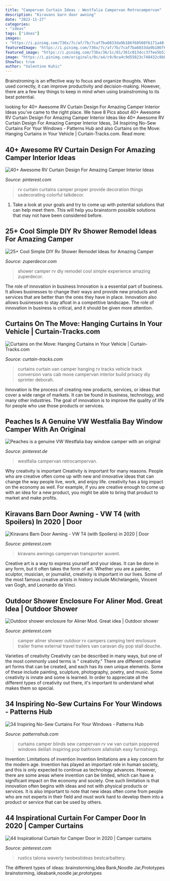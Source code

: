 ```yaml
---
title: "Campervan Curtain Ideas : Westfalia Campervan Retrocampervan"
description: "Kiravans barn door awning"
date: "2022-11-27"
categories:
- "ideas"
tags: ["ideas"]
images:
- "https://i.pinimg.com/736x/7c/af/7b/7caf7ba6033da9b186f60508f6171a48--aliner-camper-ideas-aliner-campers.jpg"
featuredImage: "https://i.pinimg.com/736x/7c/af/7b/7caf7ba6033da9b186f60508f6171a48--aliner-camper-ideas-aliner-campers.jpg"
featured_image: "https://i.pinimg.com/736x/36/1c/01/361c0134cc37fee5b52b14ceb35b0886.jpg"
image: "https://i.pinimg.com/originals/0c/a4/c9/0ca4c9d55823c748432c8bb9a1abb617.jpg"
ShowToc: true
author: "Valentine Kuhic"
---
```



Brainstroming is an effective way to focus and organize thoughts. When used correctly, it can improve productivity and decision-making. However, there are a few key things to keep in mind when using brainstroming to its best potential.

	

		
looking for 40+ Awesome RV Curtain Design For Amazing Camper Interior Ideas you've came to the right place. We have 8 Pics about 40+ Awesome RV Curtain Design For Amazing Camper Interior Ideas like 40+ Awesome RV Curtain Design For Amazing Camper Interior Ideas, 34 Inspiring No-Sew Curtains For Your Windows - Patterns Hub and also Curtains on the Move: Hanging Curtains in Your Vehicle | Curtain-Tracks.com. Read more:
		
    
## 40+ Awesome RV Curtain Design For Amazing Camper Interior Ideas

<img loading=lazy src="https://i.pinimg.com/originals/49/56/71/49567143fa9a76780d59c639a4321ccf.jpg" onerror="this.onerror=null;this.src='https://tse1.mm.bing.net/th?id=OIP.NeSoC1j383YwXCqDPP7AJAHaFj&amp;pid=15.1';" alt="40+ Awesome RV Curtain Design For Amazing Camper Interior Ideas">

_Source: pinterest.com_

>rv curtain curtains camper proper provide decoration things usdecorating colorful talkdecor. 

	

1. Take a look at your goals and try to come up with potential solutions that can help meet them. This will help you brainstorm possible solutions that may not have been considered before.

    
## 25+ Cool Simple DIY Rv Shower Remodel Ideas For Amazing Camper

<img loading=lazy src="https://zuperdecor.com/wp-content/uploads/2018/11/25-Cool-Simple-DIY-Rv-Shower-Remodel-Ideas-for-Amazing-Camper-Experience-2.jpg" onerror="this.onerror=null;this.src='https://tse4.mm.bing.net/th?id=OIP.rh3RGNzbjq82TM_7X1D-igHaLH&amp;pid=15.1';" alt="25+ Cool Simple DIY Rv Shower Remodel Ideas for Amazing Camper">

_Source: zuperdecor.com_

>shower camper rv diy remodel cool simple experience amazing zuperdecor. 

	

The role of innovation in business
Innovation is a essential part of business. It allows businesses to change their ways and provide new products and services that are better than the ones they have in place. Innovation also allows businesses to stay afloat in a competitive landscape. The role of innovation in business is critical, and it should be given more attention.

    
## Curtains On The Move: Hanging Curtains In Your Vehicle | Curtain-Tracks.com

<img loading=lazy src="https://www.curtain-tracks.com/media/wysiwyg/wordpress/v/a/cache/1/119bdf99710d9a86013f24c82ab9b2da/Van-3.jpg" onerror="this.onerror=null;this.src='https://tse4.mm.bing.net/th?id=OIP.XxP0WgQpRhjKz4VsNdEjBQHaFj&amp;pid=15.1';" alt="Curtains on the Move: Hanging Curtains in Your Vehicle | Curtain-Tracks.com">

_Source: curtain-tracks.com_

>curtains curtain van camper hanging rv tracks vehicle track conversion vans cab move campervan interior build privacy diy sprinter deborah. 

	

Innovation is the process of creating new products, services, or ideas that cover a wide range of markets. It can be found in business, technology, and many other industries. The goal of innovation is to improve the quality of life for people who use those products or services.

    
## Peaches Is A Genuine VW Westfalia Bay Window Camper With An Original

<img loading=lazy src="https://i.pinimg.com/originals/0c/a4/c9/0ca4c9d55823c748432c8bb9a1abb617.jpg" onerror="this.onerror=null;this.src='https://tse2.mm.bing.net/th?id=OIP.ukPHbAbUn20cemswEGYH_wHaE1&amp;pid=15.1';" alt="Peaches is a genuine VW Westfalia bay window camper with an original">

_Source: pinterest.de_

>westfalia campervan retrocampervan. 

	

Why creativity is important
Creativity is important for many reasons. People who are creative often come up with new and innovative ideas that can change the way people live, work, and enjoy life. creativity has a big impact on the economy as well. For example, if you are creative enough to come up with an idea for a new product, you might be able to bring that product to market and make profits.

    
## Kiravans Barn Door Awning - VW T4 (with Spoilers) In 2020 | Door

<img loading=lazy src="https://i.pinimg.com/736x/e1/98/c9/e198c9d4deac97664a102de6ecf841bd.jpg" onerror="this.onerror=null;this.src='https://tse1.mm.bing.net/th?id=OIP.SQcY_8eAs6FcjK7JODRk2gHaE7&amp;pid=15.1';" alt="Kiravans Barn Door Awning - VW T4 (with Spoilers) in 2020 | Door">

_Source: pinterest.com_

>kiravans awnings campervan transporter auvent. 

	

Creative art is a way to express yourself and your ideas. It can be done in any form, but it often takes the form of art. Whether you are a painter, sculptor, musician, or journalist, creativity is important in our lives. Some of the most famous creative artists in history include Michelangelo, Vincent van Gogh, and Leonardo da Vinci.

    
## Outdoor Shower Enclosure For Aliner Mod. Great Idea | Outdoor Shower

<img loading=lazy src="https://i.pinimg.com/736x/7c/af/7b/7caf7ba6033da9b186f60508f6171a48--aliner-camper-ideas-aliner-campers.jpg" onerror="this.onerror=null;this.src='https://tse1.mm.bing.net/th?id=OIP.KAQmyA7_v5N7TF3i-cN0hAHaJ3&amp;pid=15.1';" alt="Outdoor shower enclosure for Aliner Mod. Great idea | Outdoor shower">

_Source: pinterest.com_

>camper aliner shower outdoor rv campers camping tent enclosure trailer frame external travel trailers van caravan diy pop stall douche. 

	

Varieties of creativity
Creativity can be described in many ways, but one of the most commonly used terms is " creativity." There are different creative art forms that can be created, and each has its own unique elements. Some of these include painting, sculpture, photography, poetry, and music. Some creativity is innate and some is learned. In order to appreciate all the different types of creativity out there, it's important to understand what makes them so special.

    
## 34 Inspiring No-Sew Curtains For Your Windows - Patterns Hub

<img loading=lazy src="http://patternshub.com/wp-content/uploads/2016/11/No-sew-curtains-for-camper.jpg" onerror="this.onerror=null;this.src='https://tse2.mm.bing.net/th?id=OIP.a2lfhqIK2KfOoY_cCgJ46wHaFi&amp;pid=15.1';" alt="34 Inspiring No-Sew Curtains For Your Windows - Patterns Hub">

_Source: patternshub.com_

>curtains camper blinds sew campervan rv vw van curtain poppered windows delilah inspiring pop bathroom silahsilah easy furnishings. 

	

Invention: Limitations of invention
Invention limitations are a key concern for the modern age. Invention has played an important role in human society, and this is only expected to continue as technology advances. However, there are some areas where invention can be limited, which can have a significant impact on the economy and society. One such limitation is that innovation often begins with ideas and not with physical products or services. It is also important to note that new ideas often come from people who are not experts in their field and must work hard to develop them into a product or service that can be used by others.

    
## 44 Inspirational Curtain For Camper Door In 2020 | Camper Curtains

<img loading=lazy src="https://i.pinimg.com/736x/36/1c/01/361c0134cc37fee5b52b14ceb35b0886.jpg" onerror="this.onerror=null;this.src='https://tse2.mm.bing.net/th?id=OIP.OHzvxbSbR-JDA5Ov5ksqbwHaJN&amp;pid=15.1';" alt="44 Inspirational Curtain for Camper Door in 2020 | Camper curtains">

_Source: pinterest.com_

>rustics talona waverly twobestideas bestcarbattery. 

	

The different types of ideas: brainstorming,Idea Bank,Noodle Jar,Prototypes
brainstorming, ideabank,noodle jar,prototypes

